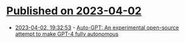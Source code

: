 # [Published on 2023-04-02](index.md)

* [2023-04-02, 19:32:53](https://lobste.rs/s/sfconi/auto_gpt_experimental_open_source) - [Auto-GPT: An experimental open-source attempt to make GPT-4 fully autonomous](https://github.com/Torantulino/Auto-GPT)
